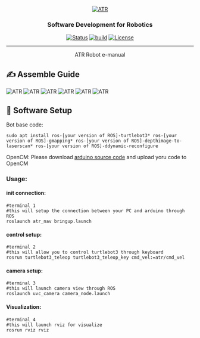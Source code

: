 <p align="center">
  <a href="" rel="noopener">
 <img src="https://raw.githubusercontent.com/ksu-cs-robotics/Software-Development-for-Robotics/master/resources/images/ATR-logo.gif" alt="ATR"></a>
</p>

<h3 align="center">Software Development for Robotics</h3>

<div align="center">

  [![Status](https://img.shields.io/badge/status-active-success.svg)]() 
  [![build](https://img.shields.io/badge/build-melodic-green)]()
  [![License](https://img.shields.io/badge/license-MIT-blue.svg)](/LICENSE)

</div>

---

<p align="center"> ATR Robot e-manual
</p>



## ✍️ Assemble Guide <a name = "assemble"></a>
<img src="../resources/images/atr_bot_manual/1.jpg" alt="ATR"></a>
<img src="../resources/images/atr_bot_manual/2.jpg" alt="ATR"></a>
<img src="../resources/images/atr_bot_manual/3.jpg" alt="ATR"></a>
<img src="../resources/images/atr_bot_manual/4.jpg" alt="ATR"></a>
<img src="../resources/images/atr_bot_manual/5.jpg" alt="ATR"></a>
<img src="../resources/images/atr_bot_manual/6.jpg" alt="ATR"></a>

## 📝 Software Setup
Bot base code:
```
sudo apt install ros-[your version of ROS]-turtlebot3* ros-[your version of ROS]-gmapping* ros-[your version of ROS]-depthimage-to-laserscan* ros-[your version of ROS]-ddynamic-reconfigure

```

OpenCM:
Please download <a href="../src/ATR_Bot/Arduino/battlebot/">arduino source code</a> and upload yoru code to OpenCM

### Usage:
#### init connection:
```
#terminal 1
#this will setup the connection between your PC and arduino through ROS
roslaunch atr_nav bringup.launch
```

#### control setup:
```
#terminal 2
#this will allow you to control turtlebot3 through keyboard
rosrun turtlebot3_teleop turtlebot3_teleop_key cmd_vel:=atr/cmd_vel
```

#### camera setup:
```
#terminal 3
#this will launch camera view through ROS
roslaunch uvc_camera camera_node.launch
```

#### Visualization:
```
#terminal 4
#this will launch rviz for visualize
rosrun rviz rviz
```

<!-- 
##### Astra:
give permission to camera USB:
```
cd src/ros_astra_camera
./scripts/create_udev_rules
```
launch camera:
```
roslaunch astra_camera astra.launch
```
#### Intel RealSense:
install SDK:
```
sudo apt-key adv --keyserver keys.gnupg.net --recv-key F6E65AC044F831AC80A06380C8B3A55A6F3EFCDE || sudo apt-key adv --keyserver hkp://keyserver.ubuntu.com:80 --recv-key 
sudo add-apt-repository "deb http://realsense-hw-public.s3.amazonaws.com/Debian/apt-repo bionic main" -u
sudo apt-get install librealsense2-dkms
sudo apt-get install librealsense2-utils
sudo apt-get install librealsense2-dev
sudo apt-get install librealsense2-dbg
``` -->
